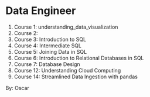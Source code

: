# Data Engineer

1. Course 1: understanding_data_visualization
2. Course 2: 
3. Course 3: Introduction to SQL
4. Course 4: Intermediate SQL
5. Course 5: Joining Data in SQL
6. Course 6: Introduction to Relational Databases in SQL
7. Course 7: Database Design
12. Course 12: Understanding Cloud Computing
14. Course 14: Streamlined Data Ingestion with pandas

By: Oscar